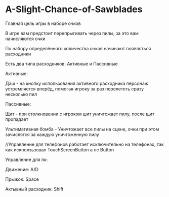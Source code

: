 # A-Slight-Chance-of-Sawblades

Главная цель игры в наборе очков

В игре вам предстоит перепрыгивать через пилы, за это вам начисляются очки

По набору определённого количества очков начинают появляться расходники

Есть два типа расходников: Активные и Пассивные

Активные:

Даш - на кнопку использования активного расходника персонаж устремляется вперёд, помогая игроку за раз перелететь сразу несколько пил

Пассивные:

Щит - при столкновении с игроком шит уничтожает пилу, после щит пропадает

Ультимативная бомба - Уничтожает все пилы на сцене, очки при этом зачислятся за каждую уничтоженную пилу

//Управление для телефонов работает исключительно на телефонах, так как искползьзовал TouchScreenButton а не Button

Управление для пк:

Движение: A/D

Прыжок: Space

Актывный расходник: Shift
